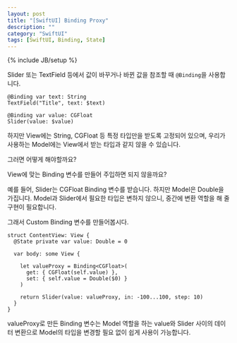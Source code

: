 ```yaml
---
layout: post
title: "[SwiftUI] Binding Proxy"
description: ""
category: "SwiftUI"
tags: [SwiftUI, Binding, State]
---
```

{% include JB/setup %}

Slider 또는 TextField 등에서 값이 바꾸거나 바뀐 값을 참조할 때 `@Binding`을 사용합니다.

```
@Binding var text: String
TextField("Title", text: $text)

@Binding var value: CGFloat
Slider(value: $value)
```

하지만 View에는 String, CGFloat 등 특정 타입만을 받도록 고정되어 있으며, 우리가 사용하는 Model에는 View에서 받는 타입과 같지 않을 수 있습니다.

그러면 어떻게 해야할까요?

View에 맞는 Binding 변수를 만들어 주입하면 되지 않을까요? 

예를 들어, Slider는 CGFloat Binding 변수를 받습니다. 하지만 Model은 Double을 가집니다. Model과 Slider에서 필요한 타입은 변하지 않으니, 중간에 변환 역할을 해 줄 구현이 필요합니다. 

그래서 Custom Binding 변수를 만들어봅시다.

```
struct ContentView: View {
  @State private var value: Double = 0

  var body: some View {

    let valueProxy = Binding<CGFloat>(
      get: { CGFloat(self.value) },
      set: { self.value = Double($0) }
    )

    return Slider(value: valueProxy, in: -100...100, step: 10)
  }
}
```

valueProxy로 만든 Binding 변수는 Model 역할을 하는 value와 Slider 사이의 데이터 변환으로 Model의 타입을 변경할 필요 없이 쉽게 사용이 가능합니다.